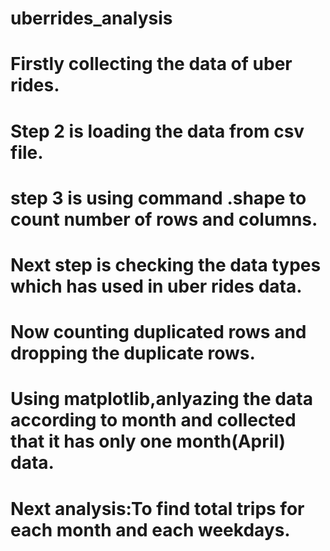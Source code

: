 # uberrides_analysis
# Firstly collecting the data of uber rides.
# Step 2 is loading the data from csv file.
# step 3 is using command .shape to count number of rows and columns.
# Next step is checking the data types which has used in uber rides data.
# Now counting duplicated rows and dropping the duplicate rows.
# Using matplotlib,anlyazing the data according to month and collected that it has only one month(April) data.
# Next analysis:To find total trips for each month and each weekdays.

